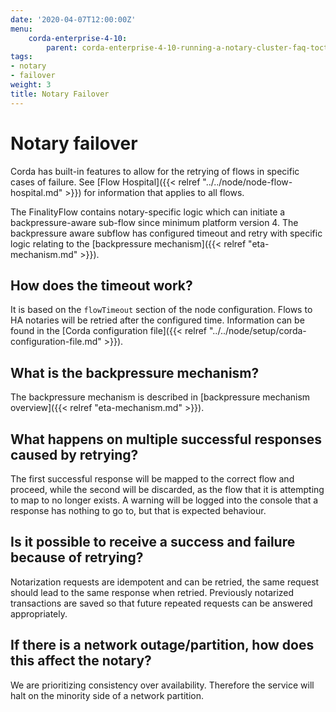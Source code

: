 ```yaml
---
date: '2020-04-07T12:00:00Z'
menu:
    corda-enterprise-4-10:
        parent: corda-enterprise-4-10-running-a-notary-cluster-faq-toctree
tags:
- notary
- failover
weight: 3
title: Notary Failover
---
```



# Notary failover

Corda has built-in features to allow for the retrying of flows in specific cases of failure.
See [Flow Hospital]({{< relref "../../node/node-flow-hospital.md" >}}) for information that applies
to all flows.

The FinalityFlow contains notary-specific logic which can initiate a backpressure-aware sub-flow since minimum platform version 4.
The backpressure aware subflow has configured timeout and retry with specific logic relating
to the [backpressure mechanism]({{< relref "eta-mechanism.md" >}}).


## How does the timeout work?

It is based on the `flowTimeout` section of the node configuration. Flows to HA notaries will be retried after the configured
time. Information can be found in the [Corda configuration file]({{< relref "../../node/setup/corda-configuration-file.md" >}}).


## What is the backpressure mechanism?

The backpressure mechanism is described in [backpressure mechanism overview]({{< relref "eta-mechanism.md" >}}).


## What happens on multiple successful responses caused by retrying?

The first successful response will be mapped to the correct flow and proceed, while the second will be discarded, as the flow that it is
attempting to map to no longer exists. A warning will be logged into the console that a response has nothing to go to, but that
is expected behaviour.


## Is it possible to receive a success and failure because of retrying?

Notarization requests are idempotent and can be retried, the same request should lead to the same response when retried.
Previously notarized transactions are saved so that future repeated requests can be answered appropriately.


## If there is a network outage/partition, how does this affect the notary?

We are prioritizing consistency over availability. Therefore the service will halt on the minority side of a network partition.
